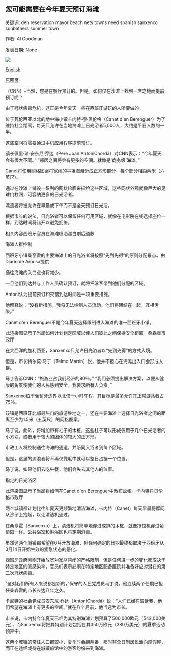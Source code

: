 ## 您可能需要在今年夏天预订海滩

关键词: den reservation mayor beach nets towns need spanish sanxenxo sunbathers summer town

作者: Al Goodman

发表日期: None

![](https://cdn.cnn.com/cnnnext/dam/assets/200508154903-mandatory-credit-diario-de-arousa-via-sanxenxo-city-hall-super-tease.jpg)

[English](You%20might%20need%20a%20reservation%20for%20the%20beach%20this%20summer.md)

[原网页](https://edition.cnn.com/travel/article/spanish-beach-reservations/index.html)

（CNN）-当然，您是在餐厅预订的。但是，如何仅在沙滩上找到一席之地而提前预订呢？

由于冠状病毒危机，这正是今年夏天一些在西班牙游玩的人所要做的。

位于瓦伦西亚以北的地中海小镇卡内特·德·贝伦格（Canet d'en Berenguer）为了维持社会距离，每天只允许在当地海滩上日光浴者5,000人，大约是平日人数的一半。

这些空间将需要通过手机应用程序提前预订。

镇长佩里·琼·安东尼·乔达（Pere Joan AntoniChordá）对CNN表示：“今年夏天会有很大不同。” “邻居之间将会有更多的空间。就像是'商务级'海滩。”

Canet将使用网格图案将宽阔的平坦海滩分成正方形部分，每个部分相距两米（六英尺）。

通过在沙滩上铺设一系列的网状轮廓来描绘这些区域，这些网状外观就像巨大的足球门柱网，可容纳更多的日光浴者。

漂流者将被允许在早晨或下午而不是全天预订日光浴。

根据市长的说法，日光浴者可以保留任何可用区域，就像在电影院在线选择座位一样，到达时间将错开以避免拥挤。

相关内容西班牙官员在海滩喷洒漂白剂后道歉

海滩人群控制

西班牙小镇桑亨霍的主要海滩上的日光浴者将按照“先到先得”的原则分配景点。由Diario de Arousa提供

通往海滩的入口点也将减少。

一旦他们到达并与工作人员确认预订，就将把泳客带到他们分配的区域。

Antoni认为提前预订和交错到达时间是一项重要措施。

他解释说：“没有新措施，我将无法控制人员流动。他们将团结在一起，互相污染。”

Canet d'en Berenguer不是今年夏天选择限制进入海滩的唯一西班牙小镇。

此渲染图显示了当局如何计划划定区域以使人们彼此之间保持安全距离。桑森霍市政厅

在大西洋的加利西亚，Sanxenxo只允许日光浴者以“先到先得”的方式入境。

但是，市长特尔莫·马丁（Telmo Martin）说，他并不担心在海滩出入口会形成人群。

马丁告诉CNN：“旅游业占我们经济的80％。” “我们必须提出解决方案，以便从健康的角度使我们的人民感到安全。我要求所有人负责。”

Sanxenxo位于葡萄牙边界以北仅一小时车程，其目标是最多允许其正常游荡者占75％。

该镇是西班牙北部最热门的旅游胜地之一，还在主要海滩上选择日光浴者之间的距离至少为1.5米（五英尺）的网格图案。

马丁说，此外，将增加带有柱子的木桩，这些柱子可以形成仅用于几个日光浴者的小方块，或者用于较大的团体的较大的正方形。

市政工人将控制通往海滩的通道，并陪同入浴者到每个区域。

但是，这里的流浪者将不再仅凭毛巾就可以整日占据一个位置。

马丁说，如果他们去吃午餐，他们会失去其他人的位置。

指定的日光浴区

此渲染图显示了当局将如何在Canet d'en Berenguer中散布蚊帐。卡内特丹贝伦格市政厅

两个城镇都计划比往年夏天更频繁地清洁海滩，卡内特（Canet）每天早晨将厚网从沙子上抬起，以让清洁机通过。

在桑亨霍（Sanxenxo）上，清洁机将简单地穿过成排的木桩，就像拖拉机穿过葡萄园一样。公共浴室和淋浴区也将定期消毒。

虽然这两个城镇都希望在6月开放海滩，但任何确定的日期最终都取决于西班牙从3月14日开始生效的紧急状态的恶化。

西班牙政府刚刚开始放宽对家庭禁闭的严格限制，但是任何进一步的变化都取决于特定地区的低感染率，官员们表示必须在特定地区配备医院并准备好应对潜在的第二次冠状病毒。

“这对我们所有人来说都是新的，”保守的人民党成员马丁说。他连续两个任期已担任桑森霍的市长长达八年之久。

卡尼特的社会党成员安东尼·乔达（AntoniChordá）说：“人们已经在告诉我，他们希望在海滩上有更多的空间。”就在八个月前，他当选为市长。

市长说，卡内特今年夏天已经为其特别海滩计划预算了500,000欧元（542,000美元），而Sanxenxo将把其特别计划包括在其350万欧元（380万美元）的夏季活动预算中。

这两个城镇的常住人口都较小，夏季时会翻两番，那时非全日制居民涌向度假屋，而正在途经或待在城镇旅馆中的游客纷纷来到海滩。